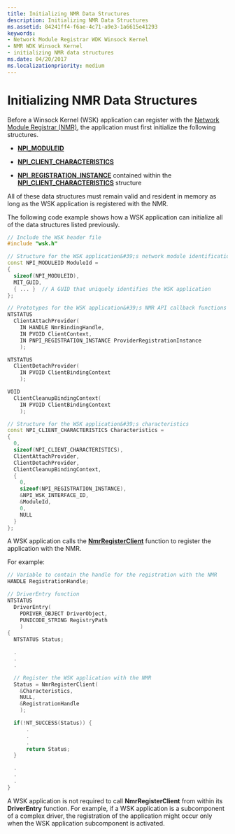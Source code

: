 ```yaml
---
title: Initializing NMR Data Structures
description: Initializing NMR Data Structures
ms.assetid: 84241ff4-f6ae-4c71-a9e3-1a6615e41293
keywords:
- Network Module Registrar WDK Winsock Kernel
- NMR WDK Winsock Kernel
- initializing NMR data structures
ms.date: 04/20/2017
ms.localizationpriority: medium
---
```


# Initializing NMR Data Structures


Before a Winsock Kernel (WSK) application can register with the [Network Module Registrar (NMR)](network-module-registrar2.md), the application must first initialize the following structures.

-   [**NPI\_MODULEID**](https://msdn.microsoft.com/library/windows/hardware/ff568813)

-   [**NPI\_CLIENT\_CHARACTERISTICS**](https://msdn.microsoft.com/library/windows/hardware/ff568812)

-   [**NPI\_REGISTRATION\_INSTANCE**](https://msdn.microsoft.com/library/windows/hardware/ff568815) contained within the [**NPI\_CLIENT\_CHARACTERISTICS**](https://msdn.microsoft.com/library/windows/hardware/ff568812) structure

All of these data structures must remain valid and resident in memory as long as the WSK application is registered with the NMR.

The following code example shows how a WSK application can initialize all of the data structures listed previously.

```C++
// Include the WSK header file
#include "wsk.h"

// Structure for the WSK application&#39;s network module identification
const NPI_MODULEID ModuleId =
{
  sizeof(NPI_MODULEID),
  MIT_GUID,
  { ... }  // A GUID that uniquely identifies the WSK application
};

// Prototypes for the WSK application&#39;s NMR API callback functions
NTSTATUS
  ClientAttachProvider(
    IN HANDLE NmrBindingHandle,
    IN PVOID ClientContext,
    IN PNPI_REGISTRATION_INSTANCE ProviderRegistrationInstance
    );

NTSTATUS
  ClientDetachProvider(
    IN PVOID ClientBindingContext
    );

VOID
  ClientCleanupBindingContext(
    IN PVOID ClientBindingContext
    );

// Structure for the WSK application&#39;s characteristics
const NPI_CLIENT_CHARACTERISTICS Characteristics =
{
  0,
  sizeof(NPI_CLIENT_CHARACTERISTICS),
  ClientAttachProvider,
  ClientDetachProvider,
  ClientCleanupBindingContext,
  {
    0,
    sizeof(NPI_REGISTRATION_INSTANCE),
    &NPI_WSK_INTERFACE_ID,
    &ModuleId,
    0,
    NULL
  }
};
```

A WSK application calls the [**NmrRegisterClient**](https://msdn.microsoft.com/library/windows/hardware/ff568782) function to register the application with the NMR.

For example:

```C++
// Variable to contain the handle for the registration with the NMR
HANDLE RegistrationHandle;

// DriverEntry function
NTSTATUS
  DriverEntry(
    PDRIVER_OBJECT DriverObject,
    PUNICODE_STRING RegistryPath
    )
{
  NTSTATUS Status;

  .
  .
  .

  // Register the WSK application with the NMR
  Status = NmrRegisterClient(
    &Characteristics,
    NULL,
    &RegistrationHandle
    );

  if(!NT_SUCCESS(Status)) {
      .
      .
      .
      return Status;
  }

  .
  .
  .
}
```

A WSK application is not required to call **NmrRegisterClient** from within its **DriverEntry** function. For example, if a WSK application is a subcomponent of a complex driver, the registration of the application might occur only when the WSK application subcomponent is activated.

 

 





